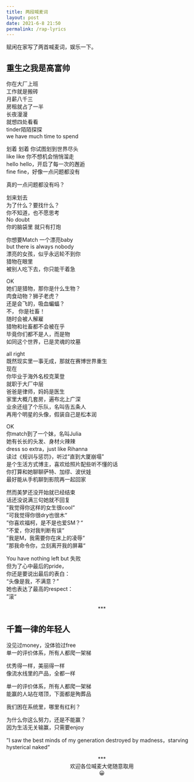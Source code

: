 ```yaml
---
title: 两段喊麦词
layout: post
date: 2021-6-8 21:50
permalink: /rap-lyrics
---
```


赋闲在家写了两首喊麦词，娱乐一下。<br>

## 重生之我是高富帅

你在大厂上班<br>
工作就是搬砖<br>
月薪八千三<br>
房租就占了一半<br>
长夜漫漫<br>
就想四处看看<br>
tinder陌陌探探<br>
we have much time to spend<br>
<p>
划着 划着 你试图划到世界尽头 <br>
like like 你不想机会悄悄溜走<br>
hello hello，开启了每一次的邂逅<br>
fine fine，好像一点问题都没有<br>
<p>
真的一点问题都没有吗？<br>
<p>
划来划去<br>
为了什么？要找什么？<br>
你不知道，也不愿思考<br>
No doubt <br>
你的脑袋里 就只有打炮<br>
<p>
你想要Match 一个漂亮baby<br>
but there is always nobody <br>
漂亮的女孩，似乎永远轮不到你<br>
猎物在眼里<br>
被别人吃下去，你只能干着急<br>
<p>
OK<br>
她们是猎物，那你是什么生物？<br>
肉食动物？狮子老虎？<br>
还是会飞的，吸血蝙蝠？<br>
不， 你是社畜！<br>
随时会被人解雇<br>
猎物和社畜都不会被在乎<br>
毕竟你们都不是人，而是物<br>
如同这个世界，已是灵魂的坟墓<br>
<p>
all right<br>
既然现实里一事无成，那就在赛博世界重生<br>
现在<br>
你毕业于海外名校克莱登<br>
就职于大厂中层<br>
爸爸是律师，妈妈是医生<br>
家里大概几套房，遍布北上广深<br>
业余还组了个乐队，名叫告五条人<br>
再用个明星的头像，假装自己是松本润<br>
<p>
OK<br>
你match到了一个妹，名叫Julia<br>
她有长长的头发、身材火辣辣<br>
dress so extra，just like Rihanna<br>
读过《规训与惩罚》，听过“直到大厦崩塌”<br>
是个生活方式博主，喜欢给照片配些听不懂的话<br>
你打算和她聊聊萨特、加缪、波伏娃<br>
最好能从手机聊到影院再一起回家<br>
<p>
然而美梦还没开始就已经结束<br>
话还没说满三句她就不回复<br>
”我觉得你这样的女生很cool“<br>
”可我觉得你很dry也很木“<br>
”你喜欢福柯，是不是也爱SM？“<br>
”不爱，你对我判断有误“<br>
”我是M，我需要你在床上的凌辱“<br>
”那我命令你，立刻离开我的屏幕“<br>
<p>
You have nothing left but 失败<br>
但为了心中最后的pride，<br>
你还是要说出最后的表白：<br>
“头像是我，不满意？”<br>
她也表达了最高的respect：<br>
”滚“<br>

<p>
<center>***</center>
<p>

## 千篇一律的年轻人 

没见过money，没体验过free<br>
单一的评价体系，所有人都爬一架梯<br>
<p>
优秀得一样，美丽得一样<br>
像流水线里的产品，全都一样<br>
<p>
单一的评价体系，所有人都爬一架梯<br>
能赢的人站在塔顶，下面都是殉葬品<br>
<p>
我们困在系统里，哪里有红利？<br>
<p>
为什么你这么努力，还是不能赢？<br>
因为生活无关输赢，只需要enjoy<br>
<p>
”I saw the best minds of my generation destroyed by madness，starving hysterical naked“<br>
<p>
<center>***<br>欢迎各位喊麦大佬随意取用<br>😀</center>

